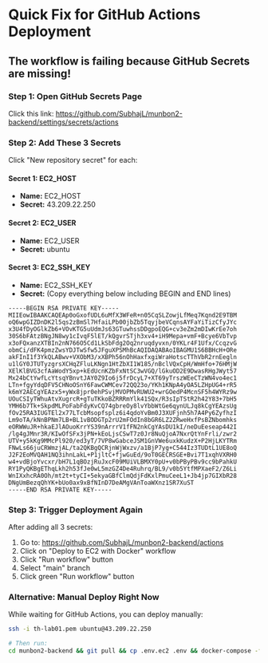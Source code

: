 # Quick Fix for GitHub Actions Deployment

## The workflow is failing because GitHub Secrets are missing!

### Step 1: Open GitHub Secrets Page
Click this link: https://github.com/SubhajL/munbon2-backend/settings/secrets/actions

### Step 2: Add These 3 Secrets

Click "New repository secret" for each:

#### Secret 1: EC2_HOST
- **Name:** EC2_HOST
- **Secret:** 43.209.22.250

#### Secret 2: EC2_USER
- **Name:** EC2_USER
- **Secret:** ubuntu

#### Secret 3: EC2_SSH_KEY
- **Name:** EC2_SSH_KEY
- **Secret:** (Copy everything below including BEGIN and END lines)
```
-----BEGIN RSA PRIVATE KEY-----
MIIEowIBAAKCAQEAp0oGxofUDL6uMfX3WFeR+n05CqSLZowjLfMeq7Kqnd2E9TBM
oQ6wpGIZDnDK2l5qs2zBmSl7HfaiLPb00jbZb5TqyjbeVCqnsAYFaYiTizCfyJYc
x3U4fDyOGlkZb6+VOvKTG5uUdmJs63GTuwhssDDgpoEQG+cv3eZm2mDIwKrEe7oh
30S6bFAtzBNgJN8wy1cIvqF5lET/kQgvrSTjh3xv4+iH9Mepa+vmF+Bcye6VbTvp
x3oFQxanzXTBIn2nN766O5Cd1LkSbFdg2Oq2nruqdyvxn/0YKLr4F1Ufx/CcqzvG
obmCi/dFK4pmzZwsYDJTwSfw5JFguXPSMhBcAQIDAQABAoIBAGMU1S6BBHcH+ORe
akFInI1f3YkQLABwv+VXObM3/xXBPh56nOhHaxfxgiWraHotscTThVbR2rnEegln
u1lGY0JTUTyzgrsXCHqZFluLKNgn1HtZbXI1W185/nBclVQxCpH/WmHfo+76HMjW
XElKlBVG3cfAaWodY5xp+kEdUcnKZbFxNtSC3wVGQ/lGkuOD2E9DwasRHgJWyt57
Mx24bCtYwfLcYtsqYBnvtJAY0Z9Io6j5frDcyL7+XT69yTrszWEeCTzWN4vo4ec1
LTn+fgyYdqDFV5CHNoOSnY6FawCWMCev72QQ23o/YKh1KNpA4yOA5LZHpUG4+rR5
k6mY2AECgYEAzx5+yWx8jpr0ehPSvjMVOPMvRUWU2+wrGOedP4McnSF5h4WYRz9w
UOuCSIyTWhuAtvXugrcR+gTuTKkoBZRRRmYlk41SQx/R3sIpTStR2h42Y83+7bH5
YMH6b7Tk+SkpdMLPoFabFdyKvCQ74gbreOy8lvYbbWtGe6qynULJq8kCgYEAzsUg
fOv25RA3IUGTEl2x77LTcbMsopfsplz6i4qdoYvBm0J3XUFjnh5h7A4Py6ZyfhzI
Lm9oTA/kNnBPNm7LB+BL1vBODGTp2rU2mFOdIn8bGR6LZ2ZRweHxfPsBZNbomhks
eORWWuJR+hkaEJlAOuoKrrYS39nArrrV1fFN2nkCgYAsDU1kI/neDuEeseap442I
/lg4gJMnr3R/KIwOfSFx3jPN+kEoLjsCSwT7z0Jr8NuQjoA7NxrQtYnFrli/zwr2
UTV+y5kKg9MMcPl920/ed3yT/7VP8wGabceJSM1GnVWe6uxkKudzX+P2HjLKYTRm
FNwLs66juCRWmzjAL/ta2QKBgQCRjnWjWxzv/a1BjP7yg+C544Iz3TUDtL1UE8oQ
J2F2EoMVQAH1NQ3ihnLakL+P1jltC+fjwGuEd/9oT0GECRSGE+Bvi7T1xqhVXRH0
w4+vdBjoYvcxr/bH7L1qBOzjRuJxcF09MUiVLBMXY0pU+v0bPByPBv9cc9bPahkU
RY1PyQKBgEThqLkh2h53fJe0wL5mzGZ4De4Ruhrq/BL9/v0b5YtfMPXaeF2/Z6Li
WnIXxhcRA0Oh/mt2t+tyCI+5ekyaGBfClmQdjFdKxlPmuCeeL1+Jb4jp7GIXbR28
DNgUmBezqQhYK+bUo0ax9xBfNInD7DeAMgVAnToaWXnz1SR7XuST
-----END RSA PRIVATE KEY-----
```

### Step 3: Trigger Deployment Again

After adding all 3 secrets:

1. Go to: https://github.com/SubhajL/munbon2-backend/actions
2. Click on "Deploy to EC2 with Docker" workflow
3. Click "Run workflow" button
4. Select "main" branch
5. Click green "Run workflow" button

### Alternative: Manual Deploy Right Now

While waiting for GitHub Actions, you can deploy manually:

```bash
ssh -i th-lab01.pem ubuntu@43.209.22.250

# Then run:
cd munbon2-backend && git pull && cp .env.ec2 .env && docker-compose -f docker-compose.ec2-consolidated.yml up -d --build
```
